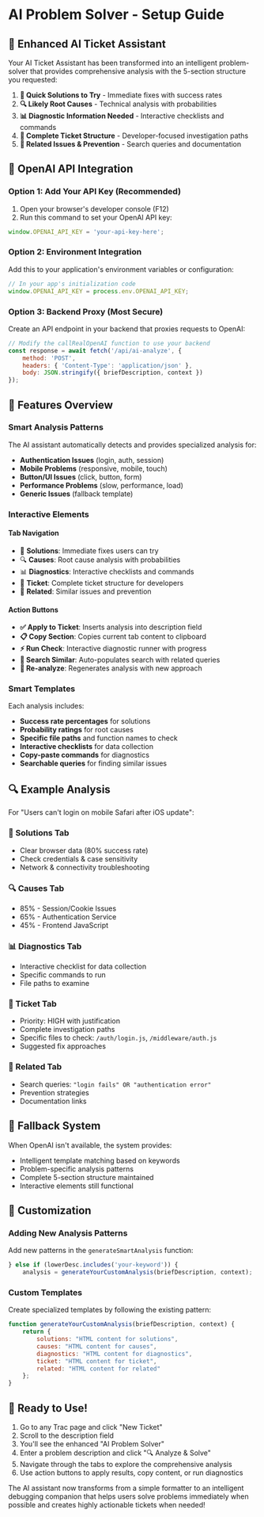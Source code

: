 # AI Problem Solver - Setup Guide

## 🚀 Enhanced AI Ticket Assistant

Your AI Ticket Assistant has been transformed into an intelligent problem-solver that provides comprehensive analysis with the 5-section structure you requested:

1. **🚀 Quick Solutions to Try** - Immediate fixes with success rates
2. **🔍 Likely Root Causes** - Technical analysis with probabilities  
3. **📊 Diagnostic Information Needed** - Interactive checklists and commands
4. **📝 Complete Ticket Structure** - Developer-focused investigation paths
5. **🔗 Related Issues & Prevention** - Search queries and documentation

## 🔧 OpenAI API Integration

### Option 1: Add Your API Key (Recommended)
1. Open your browser's developer console (F12)
2. Run this command to set your OpenAI API key:
```javascript
window.OPENAI_API_KEY = 'your-api-key-here';
```

### Option 2: Environment Integration
Add this to your application's environment variables or configuration:
```javascript
// In your app's initialization code
window.OPENAI_API_KEY = process.env.OPENAI_API_KEY;
```

### Option 3: Backend Proxy (Most Secure)
Create an API endpoint in your backend that proxies requests to OpenAI:
```javascript
// Modify the callRealOpenAI function to use your backend
const response = await fetch('/api/ai-analyze', {
    method: 'POST',
    headers: { 'Content-Type': 'application/json' },
    body: JSON.stringify({ briefDescription, context })
});
```

## 🎯 Features Overview

### Smart Analysis Patterns
The AI assistant automatically detects and provides specialized analysis for:

- **Authentication Issues** (login, auth, session)
- **Mobile Problems** (responsive, mobile, touch)
- **Button/UI Issues** (click, button, form)
- **Performance Problems** (slow, performance, load)
- **Generic Issues** (fallback template)

### Interactive Elements

#### Tab Navigation
- 🚀 **Solutions**: Immediate fixes users can try
- 🔍 **Causes**: Root cause analysis with probabilities
- 📊 **Diagnostics**: Interactive checklists and commands
- 📝 **Ticket**: Complete ticket structure for developers
- 🔗 **Related**: Similar issues and prevention

#### Action Buttons
- **✅ Apply to Ticket**: Inserts analysis into description field
- **📋 Copy Section**: Copies current tab content to clipboard
- **⚡ Run Check**: Interactive diagnostic runner with progress
- **🔎 Search Similar**: Auto-populates search with related queries
- **🔄 Re-analyze**: Regenerates analysis with new approach

### Smart Templates

Each analysis includes:
- **Success rate percentages** for solutions
- **Probability ratings** for root causes
- **Specific file paths** and function names to check
- **Interactive checklists** for data collection
- **Copy-paste commands** for diagnostics
- **Searchable queries** for finding similar issues

## 🔍 Example Analysis

For "Users can't login on mobile Safari after iOS update":

### 🚀 Solutions Tab
- Clear browser data (80% success rate)
- Check credentials & case sensitivity  
- Network & connectivity troubleshooting

### 🔍 Causes Tab
- 85% - Session/Cookie Issues
- 65% - Authentication Service
- 45% - Frontend JavaScript

### 📊 Diagnostics Tab
- Interactive checklist for data collection
- Specific commands to run
- File paths to examine

### 📝 Ticket Tab
- Priority: HIGH with justification
- Complete investigation paths
- Specific files to check: `/auth/login.js`, `/middleware/auth.js`
- Suggested fix approaches

### 🔗 Related Tab
- Search queries: `"login fails" OR "authentication error"`
- Prevention strategies
- Documentation links

## 🚨 Fallback System

When OpenAI isn't available, the system provides:
- Intelligent template matching based on keywords
- Problem-specific analysis patterns
- Complete 5-section structure maintained
- Interactive elements still functional

## 🔧 Customization

### Adding New Analysis Patterns
Add new patterns in the `generateSmartAnalysis` function:

```javascript
} else if (lowerDesc.includes('your-keyword')) {
    analysis = generateYourCustomAnalysis(briefDescription, context);
```

### Custom Templates
Create specialized templates by following the existing pattern:

```javascript
function generateYourCustomAnalysis(briefDescription, context) {
    return {
        solutions: "HTML content for solutions",
        causes: "HTML content for causes", 
        diagnostics: "HTML content for diagnostics",
        ticket: "HTML content for ticket",
        related: "HTML content for related"
    };
}
```

## 🎉 Ready to Use!

1. Go to any Trac page and click "New Ticket"
2. Scroll to the description field
3. You'll see the enhanced "AI Problem Solver" 
4. Enter a problem description and click "🔍 Analyze & Solve"
5. Navigate through the tabs to explore the comprehensive analysis
6. Use action buttons to apply results, copy content, or run diagnostics

The AI assistant now transforms from a simple formatter to an intelligent debugging companion that helps users solve problems immediately when possible and creates highly actionable tickets when needed!
